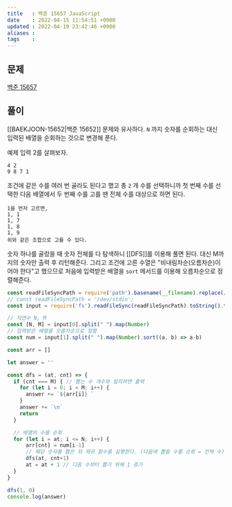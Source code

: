 ```yaml
---
title   : 백준 15657 JavaScript 
date    : 2022-04-15 11:54:51 +0900
updated : 2022-04-19 23:42:46 +0900
aliases : 
tags    : 
---
```

## 문제
[백준 15657](https://www.acmicpc.net/problem/15657)

## 풀이
[[BAEKJOON-15652|백준 15652]] 문제와 유사하다. `N` 까지 숫자를 순회하는 대신 입력된 배열을 순회하는 것으로 변경해 푼다.

예제 입력 2를 살펴보자.
```
4 2
9 8 7 1
```

조건에 같은 수를 여러 번 골라도 된다고 했고 총 `2` 개 수를 선택하니까 첫 번째 수를 선택한 다음 배열에서 두 번째 수를 고를 땐 전체 수를 대상으로 하면 된다.
```
1을 먼저 고르면,
1, 1
1, 7
1, 8
1, 9
위와 같은 조합으로 고를 수 있다.
```

숫자 하나를 골랐을 때 숫자 전체를 다 탐색하니 [[DFS]]를 이용해 풀면 된다. 대신 M까지의 숫자만 출력 후 리턴해준다.
그리고 조건에 고른 수열은 "비내림차순(오름차순)이어야 한다"고 했으므로 처음에 입력받은 배열을 `sort` 메서드를 이용해 오름차순으로 정렬해준다.

```javascript
const readFileSyncPath = require('path').basename(__filename).replace(/js$/, 'txt');
// const readFileSyncPath = '/dev/stdin';
const input = require('fs').readFileSync(readFileSyncPath).toString().trim().split("\n");

// 자연수 N, M
const [N, M] = input[0].split(" ").map(Number)
// 입력받은 배열을 오름차순으로 정렬
const num = input[1].split(" ").map(Number).sort((a, b) => a-b)

const arr = []

let answer = ''

const dfs = (at, cnt) => {
  if (cnt === M) { // 뽑는 수 개수와 일치하면 출력
    for (let i = 0; i < M; i++) {
      answer += `${arr[i]} `
    }
    answer += `\n`
    return
  }

  // 배열의 수를 순회
  for (let i = at; i <= N; i++) {
      arr[cnt] = num[i-1]
      // 해당 숫자를 뽑은 뒤 재귀 함수를 실행한다. (다음에 뽑을 수를 순회 = 전체 수)
      dfs(at, cnt+1)
      at = at + 1 // 다음 수부터 뽑기 위해 1 증가
  }
}

dfs(1, 0)
console.log(answer)
```
